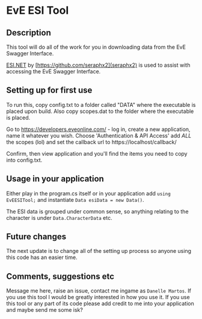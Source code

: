 ﻿# EvE ESI Tool

## Description

This tool will do all of the work for you in downloading data from the EvE Swagger Interface.

[ESI.NET](https://github.com/seraphx2/ESI.NET) by [https://github.com/seraphx2](seraphx2) is used to assist with accessing the EvE Swagger Interface.

## Setting up for first use

To run this, copy config.txt to a folder called "DATA" where the executable is placed upon build.  Also copy scopes.dat to the folder where the executable is placed.

Go to https://developers.eveonline.com/ - log in, create a new application, name it whatever you wish.
Choose 'Authentication & API Access' add *ALL* the scopes (lol) and set the callback url to https://localhost/callback/

Confirm, then view application and you'll find the items you need to copy into config.txt.

## Usage in your application

Either play in the program.cs itself or in your application add `using EvEESITool;` and instantiate `Data esiData = new Data()`.

The ESI data is grouped under common sense, so anything relating to the character is under `Data.CharacterData` etc.

## Future changes

The next update is to change all of the setting up process so anyone using this code has an easier time.

## Comments, suggestions etc

Message me here, raise an issue, contact me ingame as `Danelle Martos`.  If you use this tool I would be greatly interested in how you use it.  If you use this tool or any part of its code please add credit to me into your application and maybe send me some isk?